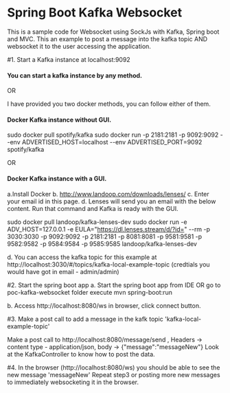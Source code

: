 # Spring Boot Kafka Websocket

This is a sample code for Websocket using SockJs with Kafka, Spring boot and MVC.
This an example to post a message into the kafka topic AND websocket it to the user accessing the application.

#1. Start a Kafka instance at localhost:9092

####  You can start a kafka instance by any method. 

OR

I have provided you two docker methods, you can follow either of them.
####  Docker Kafka instance without GUI.

sudo docker pull spotify/kafka
sudo docker run -p 2181:2181 -p 9092:9092 --env ADVERTISED_HOST=localhost --env ADVERTISED_PORT=9092 spotify/kafka

OR

####  Docker Kafka instance with a GUI.
a.Install Docker
b. http://www.landoop.com/downloads/lenses/ 
c. Enter your email id in this page.
d. Lenses will send you an email with the below content. Run that command and Kafka is ready with the GUI.

sudo docker pull landoop/kafka-lenses-dev
sudo docker run -e ADV_HOST=127.0.0.1 -e EULA="https://dl.lenses.stream/d/?id=<KEY you got from email>" --rm -p 3030:3030 -p 9092:9092 -p 2181:2181 -p 8081:8081 -p 9581:9581 -p 9582:9582 -p 9584:9584 -p 9585:9585 landoop/kafka-lenses-dev

d. You can access the kafka topic for this example at http://localhost:3030/#/topics/kafka-local-example-topic
(credtials you would have got in email - admin/admin)

#2. Start the spring boot app
a. Start the spring boot app from IDE 
   OR go to poc-kafka-websocket folder execute mvn spring-boot:run

b. Access http://localhost:8080/ws in browser, click connect button.

#3. Make a post call to add a message in the kafk topic 'kafka-local-example-topic'

Make a post call to http://localhost:8080/message/send , Headers -> content type - application/json, body -> {"message":"messageNew"}
Look at the KafkaController to know how to post the data.

#4. In the browser (http://localhost:8080/ws) you should be able to see the new message 'messageNew'
Repeat step3 or posting more new messages to immediately websocketing it in the browser.
